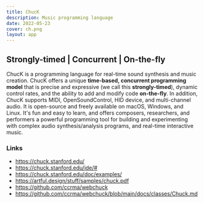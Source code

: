```yaml
---
title: ChucK
description: Music programming language
date: 2022-05-23
cover: ch.png
layout: app
---
```


## Strongly-timed | Concurrent | On-the-fly

<script setup>
import { defineClientComponent } from 'vitepress'

const WebChuck = defineClientComponent(() => {
  return import('../../../../components/synth/chuck/SynthChuck.vue')
})
</script>

<client-only>
<WebChuck/>
</client-only>

ChucK is a programming language for real-time sound synthesis and music creation. ChucK offers a unique **time-based, concurrent programming model** that is precise and expressive (we call this **strongly-timed**), dynamic control rates, and the ability to add and modify code **on-the-fly**. In addition, ChucK supports MIDI, OpenSoundControl, HID device, and multi-channel audio. It is open-source and freely available on macOS, Windows, and Linux. It's fun and easy to learn, and offers composers, researchers, and performers a powerful programming tool for building and experimenting with complex audio synthesis/analysis programs, and real-time interactive music.

### Links

- <https://chuck.stanford.edu/>
- <https://chuck.stanford.edu/ide/#>
- <https://chuck.stanford.edu/doc/examples/>
- <https://artful.design/stuff/samples/chuck.pdf>
- <https://github.com/ccrma/webchuck>
- <https://github.com/ccrma/webchuck/blob/main/docs/classes/Chuck.md>

<youtube-embed video="2rpk461T6l4"/>
